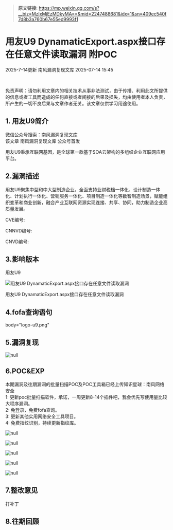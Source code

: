 > **原文链接**: https://mp.weixin.qq.com/s?__biz=MzIxMjEzMDkyMA==&mid=2247488681&idx=1&sn=409ec540f7d8b3a760b67e55ed9993f1

#  用友U9 DynamaticExport.aspx接口存在任意文件读取漏洞 附POC  
2025-7-14更新  南风漏洞复现文库   2025-07-14 15:45  
  
   
  
  
免责声明：请勿利用文章内的相关技术从事非法测试，由于传播、利用此文所提供的信息或者工具而造成的任何直接或者间接的后果及损失，均由使用者本人负责，所产生的一切不良后果与文章作者无关。该文章仅供学习用途使用。  
## 1. 用友U9简介  
  
微信公众号搜索：南风漏洞复现文库  
该文章 南风漏洞复现文库 公众号首发  
  
用友U9秉承互联网基因，是全球第一款基于SOA云架构的多组织企业互联网应用平台。  
## 2.漏洞描述  
  
用友U9聚焦中型和中大型制造企业，全面支持业财税档一体化、设计制造一体化、计划执行一体化、营销服务一体化、项目制造一体化等数智制造场景，赋能组织变革和商业创新，融合产业互联网资源实现连接、共享、协同，助力制造企业高质量发展。  
  
CVE编号:  
  
CNNVD编号:  
  
CNVD编号:  
## 3.影响版本  
  
用友U9  
  
![用友U9 DynamaticExport.aspx接口存在任意文件读取漏洞](https://mmbiz.qpic.cn/sz_mmbiz_png/HsJDm7fvc3ZTCxJ0eHuW2q7SMyshDpjHIgMvP0EWnGYrPeaK2keAsNFw9ibueGLmrAN2eqmry7QO0LSq6qIApVg/640?wx_fmt=png&from=appmsg "null")  
  
用友U9 DynamaticExport.aspx接口存在任意文件读取漏洞  
## 4.fofa查询语句  
  
body="logo-u9.png"  
## 5.漏洞复现  
  
![](https://mmbiz.qpic.cn/sz_mmbiz_jpg/HsJDm7fvc3ZTCxJ0eHuW2q7SMyshDpjHpeNibrPPnyILJicTyXibEibg0TtWQ8fbNdrKy0iaMIbDknJJ2R0BYM6P5Uw/640?wx_fmt=jpeg&from=appmsg "null")  
  
## 6.POC&EXP  
  
本期漏洞及往期漏洞的批量扫描POC及POC工具箱已经上传知识星球：南风网络安全  
1: 更新poc批量扫描软件，承诺，一周更新8-14个插件吧，我会优先写使用量比较大程序漏洞。  
2: 免登录，免费fofa查询。  
3: 更新其他实用网络安全工具项目。  
4: 免费指纹识别，持续更新指纹库。  
  
![](https://mmbiz.qpic.cn/sz_mmbiz_jpg/HsJDm7fvc3ZTCxJ0eHuW2q7SMyshDpjHRdicjDByXfvTg9eWN0ZZjEwncHrAXx9SvEe3bGY2xUhxKpmqfrQWceQ/640?wx_fmt=jpeg&from=appmsg "null")  
  
  
  
![](https://mmbiz.qpic.cn/sz_mmbiz_jpg/HsJDm7fvc3ZTCxJ0eHuW2q7SMyshDpjHtF5YYpolBrA5Iib0KrSfZCGfwFMryZEkxeaakMOfh0liaVMsSt30UF1g/640?wx_fmt=jpeg&from=appmsg "null")  
  
  
  
![](https://mmbiz.qpic.cn/sz_mmbiz_jpg/HsJDm7fvc3ZTCxJ0eHuW2q7SMyshDpjHH7N5TtVzP8nnW4WpAJVDaxibNicwEGyN0A9yg7OnUe9OSlTpwnWKCYOw/640?wx_fmt=jpeg&from=appmsg "null")  
  
  
  
![](https://mmbiz.qpic.cn/sz_mmbiz_jpg/HsJDm7fvc3ZTCxJ0eHuW2q7SMyshDpjHibpLjLcVGObNwQLILqiapFgRZhwhrkTGBQr6JHQMEL8icdN7icOB80GPiaQ/640?wx_fmt=jpeg&from=appmsg "null")  
  
  
  
![](https://mmbiz.qpic.cn/sz_mmbiz_jpg/HsJDm7fvc3ZTCxJ0eHuW2q7SMyshDpjHLCRyUhibIdibK8ETXaictZHU7v9sOFSE3I0Ou7ylButZnSQEW5LZfcnEw/640?wx_fmt=jpeg&from=appmsg "null")  
  
## 7.整改意见  
  
打补丁  
## 8.往期回顾  
  
  
   
  
  
  
